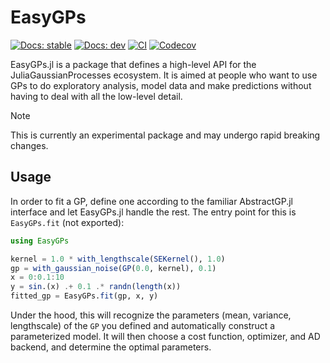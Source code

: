 # EasyGPs

[![Docs: stable](https://img.shields.io/badge/docs-stable-blue.svg)](https://JuliaGaussianProcesses.github.io/EasyGPs.jl/stable)
[![Docs: dev](https://img.shields.io/badge/docs-dev-blue.svg)](https://JuliaGaussianProcesses.github.io/EasyGPs.jl/dev)
[![CI](https://github.com/JuliaGaussianProcesses/EasyGPs.jl/actions/workflows/CI.yml/badge.svg)](https://github.com/JuliaGaussianProcesses/EasyGPs.jl/actions/workflows/CI.yml)
[![Codecov](https://codecov.io/gh/JuliaGaussianProcesses/EasyGPs.jl/branch/master/graph/badge.svg)](https://codecov.io/gh/JuliaGaussianProcesses/EasyGPs.jl/tree/master)

EasyGPs.jl is a package that defines a high-level API for the JuliaGaussianProcesses
ecosystem. It is aimed at people who want to use GPs to do exploratory analysis, model data
and make predictions without having to deal with all the low-level detail.

> [!NOTE]  
> This is currently an experimental package and may undergo rapid breaking changes.

## Usage

In order to fit a GP, define one according to the familiar AbstractGP.jl interface and
let EasyGPs.jl handle the rest. The entry point for this is `EasyGPs.fit` (not exported):

```julia
using EasyGPs

kernel = 1.0 * with_lengthscale(SEKernel(), 1.0)
gp = with_gaussian_noise(GP(0.0, kernel), 0.1)
x = 0:0.1:10
y = sin.(x) .+ 0.1 .* randn(length(x))
fitted_gp = EasyGPs.fit(gp, x, y)
```

Under the hood, this will recognize the parameters (mean, variance, lengthscale) of the `GP`
you defined and automatically construct a parameterized model. It will then choose a cost
function, optimizer, and AD backend, and determine the optimal parameters.
